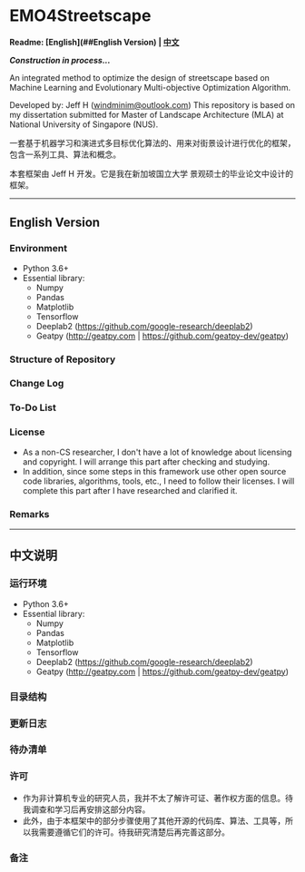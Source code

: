 # EMO4Streetscape

**Readme: [English](##English Version) | [中文](##中文说明)**

***Construction in process...***

An integrated method to optimize the design of streetscape based on Machine Learning and Evolutionary Multi-objective Optimization Algorithm.

Developed by: Jeff H (windminim@outlook.com)
This repository is based on my dissertation submitted for Master of Landscape Architecture (MLA) at National University of Singapore (NUS).

一套基于机器学习和演进式多目标优化算法的、用来对街景设计进行优化的框架，包含一系列工具、算法和概念。

本套框架由 Jeff H 开发。它是我在新加坡国立大学 景观硕士的毕业论文中设计的框架。

------

## English Version

### Environment

- Python 3.6+
- Essential library:
  - Numpy
  - Pandas
  - Matplotlib
  - Tensorflow
  - Deeplab2 (https://github.com/google-research/deeplab2)
  - Geatpy (http://geatpy.com | https://github.com/geatpy-dev/geatpy)

### Structure of Repository

### Change Log

### To-Do List

### License

- As a non-CS researcher, I don't have a lot of knowledge about licensing and copyright. I will arrange this part after checking and studying.
- In addition, since some steps in this framework use other open source code libraries, algorithms, tools, etc., I need to follow their licenses. I will complete this part after I have researched and clarified it.

### Remarks



---

## 中文说明

### 运行环境

- Python 3.6+
- Essential library:
  - Numpy
  - Pandas
  - Matplotlib
  - Tensorflow
  - Deeplab2 (https://github.com/google-research/deeplab2)
  - Geatpy (http://geatpy.com | https://github.com/geatpy-dev/geatpy)

### 目录结构

### 更新日志

### 待办清单

### 许可

- 作为非计算机专业的研究人员，我并不太了解许可证、著作权方面的信息。待我调查和学习后再安排这部分内容。
- 此外，由于本框架中的部分步骤使用了其他开源的代码库、算法、工具等，所以我需要遵循它们的许可。待我研究清楚后再完善这部分。

### 备注





